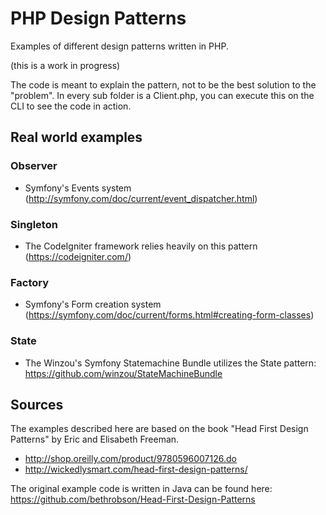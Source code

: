 # PHP Design Patterns
Examples of different design patterns written in PHP.

(this is a work in progress)

The code is meant to explain the pattern, not to be the best solution to the "problem".
In every sub folder is a Client.php, you can execute this on the CLI to see the code in action.

## Real world examples
### Observer
* Symfony's Events system (http://symfony.com/doc/current/event_dispatcher.html)

### Singleton
* The CodeIgniter framework relies heavily on this pattern (https://codeigniter.com/)

### Factory
* Symfony's Form creation system (https://symfony.com/doc/current/forms.html#creating-form-classes)

### State
* The Winzou's Symfony Statemachine Bundle utilizes the State pattern: https://github.com/winzou/StateMachineBundle

## Sources
The examples described here are based on the book "Head First Design Patterns" by Eric and Elisabeth Freeman.

* http://shop.oreilly.com/product/9780596007126.do
* http://wickedlysmart.com/head-first-design-patterns/

The original example code is written in Java can be found here: https://github.com/bethrobson/Head-First-Design-Patterns
